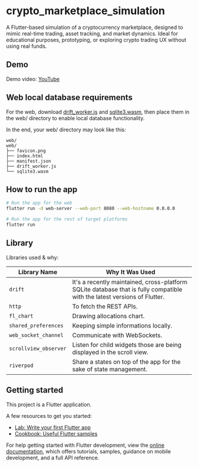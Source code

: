 # crypto_marketplace_simulation

A Flutter-based simulation of a cryptocurrency marketplace, designed to mimic real-time trading, asset tracking, and market dynamics. Ideal for educational purposes, prototyping, or exploring crypto trading UX without using real funds.

## Demo

Demo video: [YouTube](https://youtu.be/JkcmSJGByeY)

## Web local database requirements

For the web, download [drift_worker.js](https://github.com/simolus3/drift/releases) and [sqlite3.wasm](https://github.com/simolus3/sqlite3.dart/releases), then place them in the web/ directory to enable local database functionality.

In the end, your web/ directory may look like this:

```plaintext
web/
web/
├── favicon.png
├── index.html
├── manifest.json
├── drift_worker.js
└── sqlite3.wasm
```

## How to run the app

```bash
# Run the app for the web
flutter run -d web-server --web-port 8080 --web-hostname 0.0.0.0

# Run the app for the rest of target platforms
flutter run
```

## Library

Libraries used & why:

| Library Name          | Why It Was Used                                                                                                          |
| --------------------- | ------------------------------------------------------------------------------------------------------------------------ |
| `drift`               | It's a recently maintained, cross-platform SQLite database that is fully compatible with the latest versions of Flutter. |
| `http`                | To fetch the REST APIs.                                                                                                  |
| `fl_chart`            | Drawing allocations chart.                                                                                               |
| `shared_preferences`  | Keeping simple informations locally.                                                                                     |
| `web_socket_channel`  | Communicate with WebSockets.                                                                                             |
| `scrollview_observer` | Listen for child widgets those are being displayed in the scroll view.                                                   |
| `riverpod`            | Share a states on top of the app for the sake of state management.                                                       |

## Getting started

This project is a Flutter application.

A few resources to get you started:

- [Lab: Write your first Flutter app](https://docs.flutter.dev/get-started/codelab)
- [Cookbook: Useful Flutter samples](https://docs.flutter.dev/cookbook)

For help getting started with Flutter development, view the
[online documentation](https://docs.flutter.dev/), which offers tutorials,
samples, guidance on mobile development, and a full API reference.